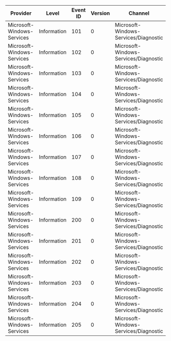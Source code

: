 Provider                    |  Level        |  Event ID  |  Version  |  Channel                                |  Task                   |  Opcode        |  Keyword       |  Message
----------------------------|---------------|------------|-----------|-----------------------------------------|-------------------------|----------------|----------------|---------
Microsoft-Windows-Services  |  Information  |  101       |  0        |  Microsoft-Windows-Services/Diagnostic  |  Autostart              |  Start         |  Performance   |
Microsoft-Windows-Services  |  Information  |  102       |  0        |  Microsoft-Windows-Services/Diagnostic  |  Autostart              |  Stop          |  Performance   |
Microsoft-Windows-Services  |  Information  |  103       |  0        |  Microsoft-Windows-Services/Diagnostic  |  StartingGroup          |  Start         |  Performance   |
Microsoft-Windows-Services  |  Information  |  104       |  0        |  Microsoft-Windows-Services/Diagnostic  |  StartingGroup          |  Stop          |  Performance   |
Microsoft-Windows-Services  |  Information  |  105       |  0        |  Microsoft-Windows-Services/Diagnostic  |  ServiceStatusChange    |  StatusChange  |  Performance   |
Microsoft-Windows-Services  |  Information  |  106       |  0        |  Microsoft-Windows-Services/Diagnostic  |  PerfCriticalAutostart  |  Start         |  Performance   |
Microsoft-Windows-Services  |  Information  |  107       |  0        |  Microsoft-Windows-Services/Diagnostic  |  PerfCriticalAutostart  |  Stop          |  Performance   |
Microsoft-Windows-Services  |  Information  |  108       |  0        |  Microsoft-Windows-Services/Diagnostic  |  WaitForLsa             |  Start         |  Performance   |
Microsoft-Windows-Services  |  Information  |  109       |  0        |  Microsoft-Windows-Services/Diagnostic  |  WaitForLsa             |  Stop          |  Performance   |
Microsoft-Windows-Services  |  Information  |  200       |  0        |  Microsoft-Windows-Services/Diagnostic  |  SendControl            |                |  Control       |
Microsoft-Windows-Services  |  Information  |  201       |  0        |  Microsoft-Windows-Services/Diagnostic  |  ServiceConfigChange    |                |  ConfigChange  |
Microsoft-Windows-Services  |  Information  |  202       |  0        |  Microsoft-Windows-Services/Diagnostic  |  ServiceConfigChange    |                |  ConfigChange  |
Microsoft-Windows-Services  |  Information  |  203       |  0        |  Microsoft-Windows-Services/Diagnostic  |  ServiceConfigChange    |                |  ConfigChange  |
Microsoft-Windows-Services  |  Information  |  204       |  0        |  Microsoft-Windows-Services/Diagnostic  |  ServiceStart           |                |  ServiceStart  |
Microsoft-Windows-Services  |  Information  |  205       |  0        |  Microsoft-Windows-Services/Diagnostic  |  ServiceStart           |                |  ServiceStart  |